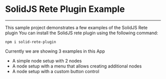 # SolidJS Rete Plugin Example
***

This sample project demonstrates a few examples of the SolidJS Rete plugin 
You can install the SolidJS rete plugin using the following command:

```
npm i solid-rete-plugin
```
Currently we are showing 3 examples in this App
- A simple node setup with 2 nodes
- A node setup with a menu that allows creating additional nodes
- A node setup with a custom button control
